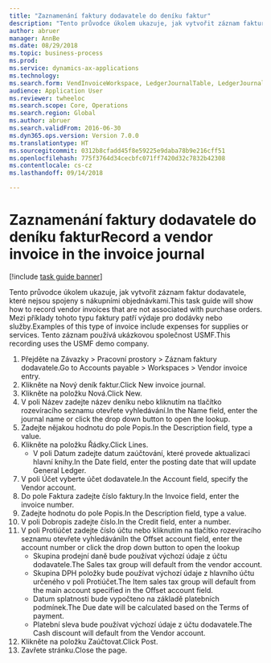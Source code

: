 ```yaml
--- 
title: "Zaznamenání faktury dodavatele do deníku faktur"
description: "Tento průvodce úkolem ukazuje, jak vytvořit záznam faktur dodavatele, které nejsou spojeny s nákupními objednávkami."
author: abruer
manager: AnnBe
ms.date: 08/29/2018
ms.topic: business-process
ms.prod: 
ms.service: dynamics-ax-applications
ms.technology: 
ms.search.form: VendInvoiceWorkspace, LedgerJournalTable, LedgerJournalTransVendInvoice
audience: Application User
ms.reviewer: twheeloc
ms.search.scope: Core, Operations
ms.search.region: Global
ms.author: abruer
ms.search.validFrom: 2016-06-30
ms.dyn365.ops.version: Version 7.0.0
ms.translationtype: HT
ms.sourcegitcommit: 0312b8cfadd45f8e59225e9daba78b9e216cff51
ms.openlocfilehash: 775f3764d34cecbfc071ff7420d32c7832b42308
ms.contentlocale: cs-cz
ms.lasthandoff: 09/14/2018

---
```

# <a name="record-a-vendor-invoice-in-the-invoice-journal"></a><span data-ttu-id="1d956-103">Zaznamenání faktury dodavatele do deníku faktur</span><span class="sxs-lookup"><span data-stu-id="1d956-103">Record a vendor invoice in the invoice journal</span></span>

[!include [task guide banner](../../includes/task-guide-banner.md)]

<span data-ttu-id="1d956-104">Tento průvodce úkolem ukazuje, jak vytvořit záznam faktur dodavatele, které nejsou spojeny s nákupními objednávkami.</span><span class="sxs-lookup"><span data-stu-id="1d956-104">This task guide will show how to record vendor invoices that are not associated with purchase orders.</span></span> <span data-ttu-id="1d956-105">Mezi příklady tohoto typu faktury patří výdaje pro dodávky nebo služby.</span><span class="sxs-lookup"><span data-stu-id="1d956-105">Examples of this type of invoice include expenses for supplies or services.</span></span>  <span data-ttu-id="1d956-106">Tento záznam používá ukázkovou společnost USMF.</span><span class="sxs-lookup"><span data-stu-id="1d956-106">This recording uses the USMF demo company.</span></span>

1. <span data-ttu-id="1d956-107">Přejděte na Závazky > Pracovní prostory > Záznam faktury dodavatele.</span><span class="sxs-lookup"><span data-stu-id="1d956-107">Go to Accounts payable > Workspaces > Vendor invoice entry.</span></span>
2. <span data-ttu-id="1d956-108">Klikněte na Nový deník faktur.</span><span class="sxs-lookup"><span data-stu-id="1d956-108">Click New invoice journal.</span></span>
3. <span data-ttu-id="1d956-109">Klikněte na položku Nová.</span><span class="sxs-lookup"><span data-stu-id="1d956-109">Click New.</span></span>
4. <span data-ttu-id="1d956-110">V poli Název zadejte název deníku nebo kliknutím na tlačítko rozevíracího seznamu otevřete vyhledávání.</span><span class="sxs-lookup"><span data-stu-id="1d956-110">In the Name field, enter the journal name or click the drop down button to open the lookup.</span></span>
5. <span data-ttu-id="1d956-111">Zadejte nějakou hodnotu do pole Popis.</span><span class="sxs-lookup"><span data-stu-id="1d956-111">In the Description field, type a value.</span></span>
6. <span data-ttu-id="1d956-112">Klikněte na položku Řádky.</span><span class="sxs-lookup"><span data-stu-id="1d956-112">Click Lines.</span></span>
    * <span data-ttu-id="1d956-113">V poli Datum zadejte datum zaúčtování, které provede aktualizaci hlavní knihy.</span><span class="sxs-lookup"><span data-stu-id="1d956-113">In the Date field, enter the posting date that will update General Ledger.</span></span>  
7. <span data-ttu-id="1d956-114">V poli Účet vyberte účet dodavatele.</span><span class="sxs-lookup"><span data-stu-id="1d956-114">In the Account field, specify the Vendor account.</span></span>
8. <span data-ttu-id="1d956-115">Do pole Faktura zadejte číslo faktury.</span><span class="sxs-lookup"><span data-stu-id="1d956-115">In the Invoice field, enter the invoice number.</span></span>
9. <span data-ttu-id="1d956-116">Zadejte hodnotu do pole Popis.</span><span class="sxs-lookup"><span data-stu-id="1d956-116">In the Description field, type a value.</span></span>
10. <span data-ttu-id="1d956-117">V poli Dobropis zadejte číslo.</span><span class="sxs-lookup"><span data-stu-id="1d956-117">In the Credit field, enter a number.</span></span>
11. <span data-ttu-id="1d956-118">V poli Protiúčet zadejte číslo účtu nebo kliknutím na tlačítko rozevíracího seznamu otevřete vyhledávání</span><span class="sxs-lookup"><span data-stu-id="1d956-118">In the Offset account field, enter the account number or click the drop down button to open the lookup</span></span>
    * <span data-ttu-id="1d956-119">Skupina prodejní daně bude používat výchozí údaje z účtu dodavatele.</span><span class="sxs-lookup"><span data-stu-id="1d956-119">The Sales tax group will default from the vendor account.</span></span>  
    * <span data-ttu-id="1d956-120">Skupina DPH položky bude používat výchozí údaje z hlavního účtu určeného v poli Protiúčet.</span><span class="sxs-lookup"><span data-stu-id="1d956-120">The Item sales tax group will default from the main account specified in the Offset account field.</span></span>  
    * <span data-ttu-id="1d956-121">Datum splatnosti bude vypočteno na základě platebních podmínek.</span><span class="sxs-lookup"><span data-stu-id="1d956-121">The Due date will be calculated based on the Terms of payment.</span></span>  
    * <span data-ttu-id="1d956-122">Platební sleva bude používat výchozí údaje z účtu dodavatele.</span><span class="sxs-lookup"><span data-stu-id="1d956-122">The Cash discount will default from the Vendor account.</span></span>  
12. <span data-ttu-id="1d956-123">Klikněte na položku Zaúčtovat.</span><span class="sxs-lookup"><span data-stu-id="1d956-123">Click Post.</span></span>
13. <span data-ttu-id="1d956-124">Zavřete stránku.</span><span class="sxs-lookup"><span data-stu-id="1d956-124">Close the page.</span></span>


